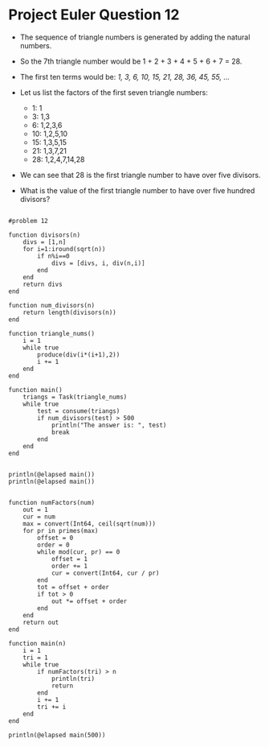 Project Euler Question 12
========================================
- The sequence of triangle numbers is generated by adding the natural numbers. 
- So the 7th triangle number would be 1 + 2 + 3 + 4 + 5 + 6 + 7 = 28. 
- The first ten terms would be: *1, 3, 6, 10, 15, 21, 28, 36, 45, 55, ...*
- Let us list the factors of the first seven triangle numbers:

  -  1: 1
  -  3: 1,3
  -  6: 1,2,3,6
  -  10: 1,2,5,10
  -  15: 1,3,5,15
  -  21: 1,3,7,21
  -  28: 1,2,4,7,14,28

- We can see that 28 is the first triangle number to have over five divisors.
- What is the value of the first triangle number to have over five hundred divisors?

<pre><code>
#problem 12

function divisors(n)
	divs = [1,n]
	for i=1:iround(sqrt(n))
		if n%i==0
			divs = [divs, i, div(n,i)]
		end
	end
	return divs
end

function num_divisors(n)
	return length(divisors(n))
end

function triangle_nums()
	i = 1
	while true
		produce(div(i*(i+1),2))
		i += 1
	end
end

function main()
	triangs = Task(triangle_nums)
	while true
		test = consume(triangs)
		if num_divisors(test) > 500
			println("The answer is: ", test)
			break
		end
	end
end


println(@elapsed main())
println(@elapsed main())
</code></pre>

<pre><code>
function numFactors(num)
    out = 1
    cur = num
    max = convert(Int64, ceil(sqrt(num)))
    for pr in primes(max)
        offset = 0
        order = 0
        while mod(cur, pr) == 0
            offset = 1
            order += 1
            cur = convert(Int64, cur / pr)
        end
        tot = offset + order
        if tot > 0
            out *= offset + order
        end
    end
    return out
end

function main(n)
    i = 1
    tri = 1
    while true
        if numFactors(tri) > n
            println(tri)
			return
        end
        i += 1
        tri += i
    end
end

println(@elapsed main(500))
</code></pre>
